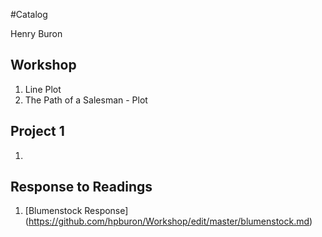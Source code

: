 #Catalog

Henry Buron

## Workshop

1. Line Plot
2. The Path of a Salesman - Plot

## Project 1

1.

## Response to Readings

1. [Blumenstock Response] (https://github.com/hpburon/Workshop/edit/master/blumenstock.md)
